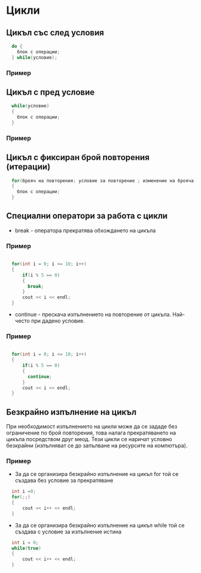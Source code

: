 # Цикли

## Цикъл със след условия

``` c++
  do {
    блок с операции;
  } while(условие);
```

### Пример

## Цикъл с пред условие

```c++
  while(условие)
  {
    блок с операции;
  }
```

### Пример

## Цикъл с фиксиран брой повторения (итерации)

```c++
  for(брояч на повторения; условие за повторение ; изменение на брояча)
  {
    блок с операции;
  }
```

## Специални оператори за работа с цикли

- break - оператора прекратява обхождането на цикъла

### Пример

``` c++
  
  for(int i = 0; i <= 10; i++)
  {
      if(i % 5 == 0)
      {
        break;
      }
      cout << i << endl; 
  }

```

- continue - прескача изпълнението на повторение от цикъла. Най-често при дадено условие.

### Пример

``` c++
  
  for(int i = 0; i <= 10; i++)
  {
      if(i % 5 == 0)
      {
        continue;
      }
      cout << i << endl; 
  }

```

## Безкрайно изпълнение на цикъл

При необходимост изпълнението на цикли може да се зададе без ограничение по брой повторения, това налага прекратяването на цикъла посредством друг меод. Тези цикли се наричат условно безкрайни (изпълняват се до запълване на ресурсите на компютъра).

### Пример

- За да се организира безкрайно изпълнение на цикъл for той се създава без условие за прекратяване  

``` c++
  int i =0;
  for(;;)
  {
      cout << i++ << endl; 
  }

```

- За да се организира безкрайно изпълнение на цикъл while той се създава с условие за изпълнение истина

``` c++
  int i = 0;
  while(true)
  {
      cout << i++ << endl; 
  }

```

